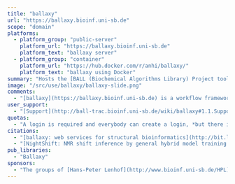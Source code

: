 ```yaml
---
title: "ballaxy"
url: "https://ballaxy.bioinf.uni-sb.de"
scope: "domain"
platforms: 
  - platform_group: "public-server"
    platform_url: "https://ballaxy.bioinf.uni-sb.de"
    platform_text: "ballaxy server"
  - platform_group: "container"
    platform_url: "https://hub.docker.com/r/anhi/ballaxy/"
    platform_text: "ballaxy using Docker"
summary: "Hosts the [BALL (Biochemical Algorithms Library) Project tools](http://www.ball-project.org/), i.e. computer aided drug design and molecular modelling based on protein and ligand structure data. "
image: "/src/use/ballaxy/ballaxy-slide.png"
comments: 
  - "[ballaxy](https://ballaxy.bioinf.uni-sb.de) is a workflow framework for structure based computational biology based on the Galaxy workflow engine and the [BALL (Biochemical Algorithms Library) application framework](http://www.ball-project.org/). It is tailored to handle structural molecular data (pdb, mol, mol2, hin, xyz, smiles) and to offer tools for modelling tasks like chemical shift prediction"
user_support:
  - "[Support](http://ball-trac.bioinf.uni-sb.de/wiki/ballaxy#1.1.Support) options include [a wiki](http://ball-trac.bioinf.uni-sb.de/wiki/ballaxy), [tutorials](http://ball-trac.bioinf.uni-sb.de/wiki/ballaxy#point_tutorials), and a [mailing list](http://groups.google.com/group/ball-user-list)."
quotas:
  - "A login is required and everybody can create a login, *but there is no guarantee how long any data will be preserved.*"
citations:
  - "[ballaxy: web services for structural bioinformatics](http://bit.ly/1tu5CTI), by Hildebrandt, *et al.,* *Bioinformatics* (2014) doi: 10.1093/bioinformatics/btu574"
  - "[NightShift: NMR shift inference by general hybrid model training - a framework for NMR chemical shift prediction](https://doi.org/10.1186/1471-2105-14-98), Anna Katharina Dehof, Simon Loew, Hans-Peter Lenhof and Andreas Hildebrandt. *BMC Bioinformatics* 201314:98, doi:10.1186/1471-2105-14-98"
pub_libraries:
  - "Ballaxy"
sponsors:
  - "The groups of [Hans-Peter Lenhof](http://www.bioinf.uni-sb.de/HPL) (Saarland University, Saarbrücken, Germany), [Oliver Kohlbacher](http://www-bs.informatik.uni-tuebingen.de) (University of Tübingen, Germany), and [Andreas Hildebrandt](http://bio.informatik.uni-mainz.de/members/andreas.hildebrandt) (University of Mainz, Germany)."
---
```


